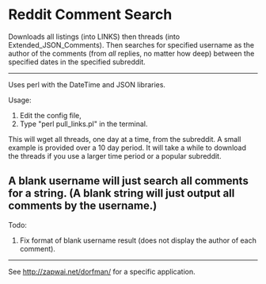 # Reddit Comment Search
Downloads all listings (into LINKS) then threads (into Extended_JSON_Comments). Then searches for specified username as the author of the comments (from *all* replies, no matter how deep) between the specified dates in the specified subreddit. 

----

Uses perl with the DateTime and JSON libraries.

Usage:
1) Edit the config file,
2) Type "perl pull_links.pl" in the terminal.

This will wget all threads, one day at a time, from the subreddit.
A small example is provided over a 10 day period. It will take a while to download the threads if you use a larger time period or a popular subreddit.

A blank username will just search all comments for a string.
(A blank string will just output all comments by the username.)
----

Todo:
1) Fix format of blank username result (does not display the author of each comment).

----

See http://zapwai.net/dorfman/ for a specific application.

